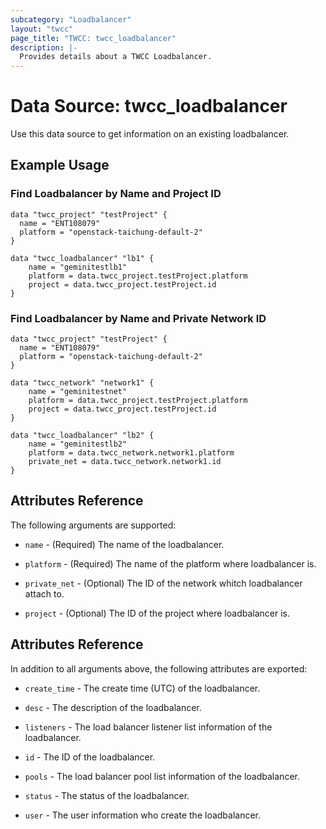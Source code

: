 ```yaml
---
subcategory: "Loadbalancer"
layout: "twcc"
page_title: "TWCC: twcc_loadbalancer"
description: |-
  Provides details about a TWCC Loadbalancer.
---
```


# Data Source: twcc_loadbalancer

Use this data source to get information on an existing loadbalancer.

## Example Usage

### Find Loadbalancer by Name and Project ID

```hcl
data "twcc_project" "testProject" {
  name = "ENT108079"
  platform = "openstack-taichung-default-2"
}

data "twcc_loadbalancer" "lb1" {
    name = "geminitestlb1"
    platform = data.twcc_project.testProject.platform
    project = data.twcc_project.testProject.id
}
```

### Find Loadbalancer by Name and Private Network ID

```hcl
data "twcc_project" "testProject" {
  name = "ENT108079"
  platform = "openstack-taichung-default-2"
}

data "twcc_network" "network1" {
    name = "geminitestnet"
    platform = data.twcc_project.testProject.platform
    project = data.twcc_project.testProject.id
}

data "twcc_loadbalancer" "lb2" {
    name = "geminitestlb2"
    platform = data.twcc_network.network1.platform
    private_net = data.twcc_network.network1.id
}
```

## Attributes Reference

The following arguments are supported:

* `name` - (Required) The name of the loadbalancer.

* `platform` - (Required) The name of the platform where loadbalancer is.

* `private_net` - (Optional) The ID of the network whitch loadbalancer attach to.

* `project` - (Optional) The ID of the project where loadbalancer is.

## Attributes Reference

In addition to all arguments above, the following attributes are exported:

* `create_time` - The create time (UTC) of the loadbalancer.

* `desc` - The description of the loadbalancer.

* `listeners` - The load balancer listener list information of the loadbalancer.

* `id` - The ID of the loadbalancer.

* `pools` - The load balancer pool list information of the loadbalancer.

* `status` - The status of the loadbalancer.

* `user` - The user information who create the loadbalancer.
